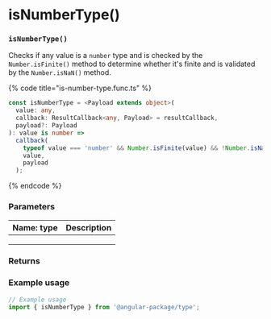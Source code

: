 # isNumberType()

### `isNumberType()`

Checks if any value is a `number` type and is checked by the `Number.isFinite()` method to determine whether it's finite and is validated by the `Number.isNaN()` method.

{% code title="is-number-type.func.ts" %}
```typescript
const isNumberType = <Payload extends object>(
  value: any,
  callback: ResultCallback<any, Payload> = resultCallback,
  payload?: Payload
): value is number =>
  callback(
    typeof value === 'number' && Number.isFinite(value) && !Number.isNaN(value),
    value,
    payload
  );
```
{% endcode %}

### Parameters

| Name: type | Description |
| ---------- | ----------- |
|            |             |
|            |             |
|            |             |

### Returns

### Example usage

```typescript
// Example usage
import { isNumberType } from '@angular-package/type';

```

